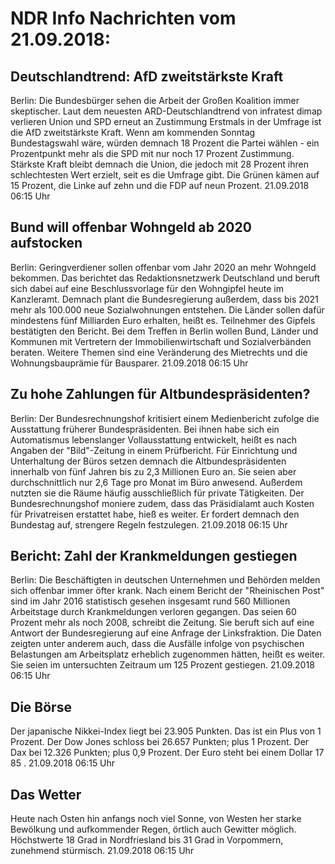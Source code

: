 # NDR Info Nachrichten vom 21.09.2018:


## Deutschlandtrend: AfD zweitstärkste Kraft
Berlin: Die Bundesbürger sehen die Arbeit der Großen Koalition immer skeptischer. Laut dem neuesten ARD-Deutschlandtrend von infratest dimap verlieren Union und SPD erneut an Zustimmung Erstmals in der Umfrage ist die AfD zweitstärkste Kraft. Wenn am kommenden Sonntag Bundestagswahl wäre, würden demnach 18 Prozent die Partei wählen - ein Prozentpunkt mehr als die SPD mit nur noch 17 Prozent Zustimmung. Stärkste Kraft bleibt demnach die Union, die jedoch mit 28 Prozent ihren schlechtesten Wert erzielt, seit es die Umfrage gibt. Die Grünen kämen auf 15 Prozent, die Linke auf zehn und die FDP auf neun Prozent. 21.09.2018 06:15 Uhr 

## Bund will offenbar Wohngeld ab 2020 aufstocken
Berlin: Geringverdiener sollen offenbar vom Jahr 2020 an mehr Wohngeld bekommen. Das berichtet das Redaktionsnetzwerk Deutschland und beruft sich dabei auf eine Beschlussvorlage für den Wohngipfel heute im Kanzleramt. Demnach plant die Bundesregierung außerdem, dass bis 2021 mehr als 100.000 neue Sozialwohnungen entstehen. Die Länder sollen dafür mindestens fünf Milliarden Euro erhalten, heißt es. Teilnehmer des Gipfels bestätigten den Bericht. Bei dem Treffen in Berlin wollen Bund, Länder und Kommunen mit Vertretern der Immobilienwirtschaft und Sozialverbänden beraten. Weitere Themen sind eine Veränderung des Mietrechts und die Wohnungsbauprämie für Bausparer. 21.09.2018 06:15 Uhr 

## Zu hohe Zahlungen für Altbundespräsidenten?
Berlin: Der Bundesrechnungshof kritisiert einem Medienbericht zufolge die Ausstattung früherer Bundespräsidenten. Bei ihnen habe sich ein Automatismus lebenslanger Vollausstattung entwickelt, heißt es nach Angaben der "Bild"-Zeitung in einem Prüfbericht. Für Einrichtung und Unterhaltung der Büros setzen demnach die Altbundespräsidenten innerhalb von fünf Jahren bis zu 2,3 Millionen Euro an. Sie seien aber durchschnittlich nur 2,6 Tage pro Monat im Büro anwesend. Außerdem nutzten sie die Räume häufig ausschließlich für private Tätigkeiten. Der Bundesrechnungshof moniere zudem, dass das Präsidialamt auch Kosten für Privatreisen erstattet habe, hieß es weiter. Er fordert demnach den Bundestag auf, strengere Regeln festzulegen. 21.09.2018 06:15 Uhr 

## Bericht: Zahl der Krankmeldungen gestiegen
Berlin:	Die Beschäftigten in deutschen Unternehmen und Behörden melden sich offenbar immer öfter krank. Nach einem Bericht der "Rheinischen Post" sind im Jahr 2016 statistisch gesehen insgesamt rund 560 Millionen Arbeitstage durch Krankmeldungen verloren gegangen. Das seien 60 Prozent mehr als noch 2008, schreibt die Zeitung. Sie beruft sich auf eine Antwort der Bundesregierung auf eine Anfrage der Linksfraktion. Die Daten zeigten unter anderem auch, dass die Ausfälle infolge von psychischen Belastungen am Arbeitsplatz erheblich zugenommen hätten, heißt es weiter. Sie seien im untersuchten Zeitraum um 125 Prozent gestiegen. 21.09.2018 06:15 Uhr 

## Die Börse
Der japanische Nikkei-Index liegt bei  23.905  Punkten. Das ist ein Plus von  1  Prozent. Der Dow Jones schloss bei  26.657  Punkten; plus  1 Prozent. Der Dax bei  12.326  Punkten; plus  0,9  Prozent. Der Euro steht bei einem Dollar  17 85 . 21.09.2018 06:15 Uhr 

## Das Wetter
Heute nach Osten hin anfangs noch viel Sonne, von Westen her starke Bewölkung und aufkommender Regen, örtlich auch Gewitter möglich. Höchstwerte 18 Grad in Nordfriesland bis 31 Grad in Vorpommern, zunehmend stürmisch. 21.09.2018 06:15 Uhr 
